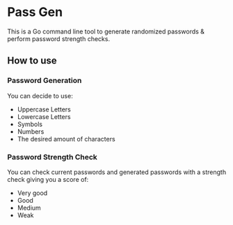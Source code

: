 # Pass Gen

This is a Go command line tool to generate randomized passwords & perform password strength checks.

## How to use
### Password Generation
You can decide to use:
* Uppercase Letters
* Lowercase Letters
* Symbols
* Numbers
* The desired amount of characters

### Password Strength Check
You can check current passwords and generated passwords with a strength check giving you a score of:
* Very good
* Good
* Medium
* Weak
